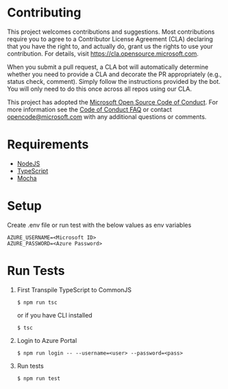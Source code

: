 
# Contributing

This project welcomes contributions and suggestions.  Most contributions require you to agree to a
Contributor License Agreement (CLA) declaring that you have the right to, and actually do, grant us
the rights to use your contribution. For details, visit https://cla.opensource.microsoft.com.

When you submit a pull request, a CLA bot will automatically determine whether you need to provide
a CLA and decorate the PR appropriately (e.g., status check, comment). Simply follow the instructions
provided by the bot. You will only need to do this once across all repos using our CLA.

This project has adopted the [Microsoft Open Source Code of Conduct](https://opensource.microsoft.com/codeofconduct/).
For more information see the [Code of Conduct FAQ](https://opensource.microsoft.com/codeofconduct/faq/) or
contact [opencode@microsoft.com](mailto:opencode@microsoft.com) with any additional questions or comments.

# Requirements

- [NodeJS](https://nodejs.org/en/download/)
- [TypeScript](https://www.typescriptlang.org/index.html#download-links)
- [Mocha](https://mochajs.org/)

# Setup

Create .env file or run test with the below values as env variables

```
AZURE_USERNAME=<Microsoft ID>
AZURE_PASSWORD=<Azure Password>
```

# Run Tests

1. First Transpile TypeScript to CommonJS

    ```
    $ npm run tsc
    ```

    or if you have CLI installed

    ```
    $ tsc
    ```

2. Login to Azure Portal

    ```
    $ npm run login -- --username=<user> --password=<pass>
    ```

3. Run tests

    ```
    $ npm run test
    ```